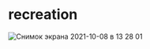 # recreation

![Снимок экрана 2021-10-08 в 13 28 01](https://user-images.githubusercontent.com/63869857/136524096-b39d882e-886c-4f57-b8b0-d65ed325caf4.png)
